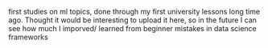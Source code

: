 first studies on ml topics, done through my first university lessons long time ago. Thought it would be interesting to upload it here, so in the future I can see how much I imporved/ learned from beginner mistakes in data science frameworks
